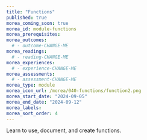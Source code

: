 ```yaml
---
title: "Functions"
published: true
morea_coming_soon: true
morea_id: module-functions
morea_prerequisites:
morea_outcomes:
  # - outcome-CHANGE-ME
morea_readings:
  # - reading-CHANGE-ME
morea_experiences:
  # - experience-CHANGE-ME
morea_assessments:
  # - assessment-CHANGE-ME
morea_type: module
morea_icon_url: /morea/040-functions/function2.png
morea_start_date: "2024-09-05"
morea_end_date: "2024-09-12"
morea_labels:
morea_sort_order: 4
---
```



Learn to use, document, and create functions.
